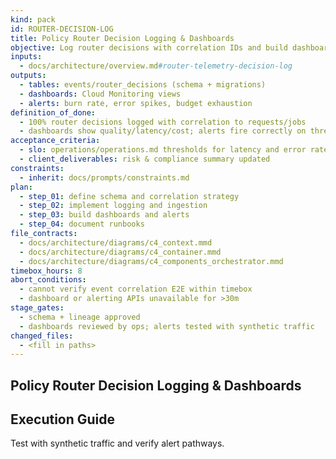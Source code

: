 ```yaml
---
kind: pack
id: ROUTER-DECISION-LOG
title: Policy Router Decision Logging & Dashboards
objective: Log router decisions with correlation IDs and build dashboards/alerts.
inputs:
  - docs/architecture/overview.md#router-telemetry-decision-log
outputs:
  - tables: events/router_decisions (schema + migrations)
  - dashboards: Cloud Monitoring views
  - alerts: burn rate, error spikes, budget exhaustion
definition_of_done:
  - 100% router decisions logged with correlation to requests/jobs
  - dashboards show quality/latency/cost; alerts fire correctly on thresholds
acceptance_criteria:
  - slo: operations/operations.md thresholds for latency and error rate
  - client_deliverables: risk & compliance summary updated
constraints:
  - inherit: docs/prompts/constraints.md
plan:
  - step_01: define schema and correlation strategy
  - step_02: implement logging and ingestion
  - step_03: build dashboards and alerts
  - step_04: document runbooks
file_contracts:
  - docs/architecture/diagrams/c4_context.mmd
  - docs/architecture/diagrams/c4_container.mmd
  - docs/architecture/diagrams/c4_components_orchestrator.mmd
timebox_hours: 8
abort_conditions:
  - cannot verify event correlation E2E within timebox
  - dashboard or alerting APIs unavailable for >30m
stage_gates:
  - schema + lineage approved
  - dashboards reviewed by ops; alerts tested with synthetic traffic
changed_files:
  - <fill in paths>
---
```


## Policy Router Decision Logging & Dashboards

## Execution Guide

Test with synthetic traffic and verify alert pathways.

